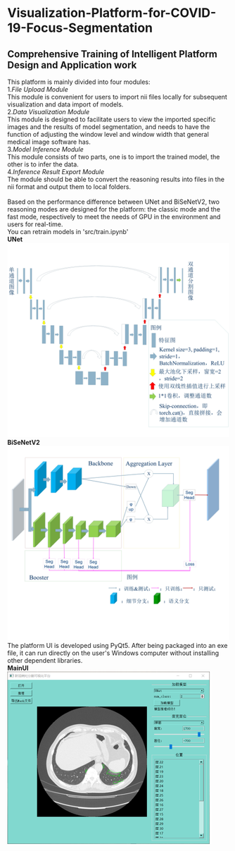 # Visualization-Platform-for-COVID-19-Focus-Segmentation
## Comprehensive Training of Intelligent Platform Design and Application work
This platform is mainly divided into four modules:</br>
1.*File Upload Module*</br>
This module is convenient for users to import nii files locally for subsequent visualization and data import of models.</br>
2.*Data Visualization Module*</br>
This module is designed to facilitate users to view the imported specific images and the results of model segmentation, and needs to have the function of adjusting the window level and window width that general medical image software has.</br>
3.*Model Inference Module*</br>
This module consists of two parts, one is to import the trained model, the other is to infer the data.</br>
4.*Inference Result Export Module*</br>
The module should be able to convert the reasoning results into files in the nii format and output them to local folders.</br>
</br>
Based on the performance difference between UNet and BiSeNetV2, two reasoning modes are designed for the platform: the classic mode and the fast mode, respectively to meet the needs of GPU in the environment and users for real-time.</br>
You can retrain models in 'src/train.ipynb'</br>
**UNet**
![UNet](Poster/UNet.JPG)
**BiSeNetV2**
![BiSeNetV2](Poster/BiSeNetV2.JPG)
The platform UI is developed using PyQt5. After being packaged into an exe file, it can run directly on the user's Windows computer without installing other dependent libraries.</br>
**MainUI**</br>
![MainUI](Poster/mainUI.png)
